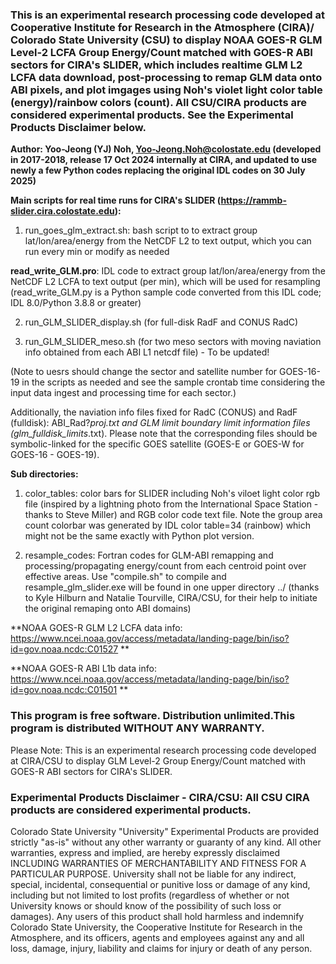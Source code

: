 ### This is an experimental research processing code developed at Cooperative Institute for Research in the Atmosphere (CIRA)/ Colorado State University (CSU) to display NOAA GOES-R GLM Level-2 LCFA Group Energy/Count matched with GOES-R ABI sectors for CIRA's SLIDER, which includes realtime GLM L2 LCFA data download, post-processing to remap GLM data onto ABI pixels, and plot imgages using Noh's violet light color table (energy)/rainbow colors (count). All CSU/CIRA products are considered experimental products. See the Experimental Products Disclaimer below. 

**Author: Yoo-Jeong (YJ) Noh, Yoo-Jeong.Noh@colostate.edu (developed in 2017-2018, release 17 Oct 2024 internally at CIRA, and updated to use newly a few Python codes replacing the original IDL codes on 30 July 2025)**

**Main scripts for real time runs for CIRA's SLIDER (https://rammb-slider.cira.colostate.edu):**

1) run_goes_glm_extract.sh: bash script to to extract group lat/lon/area/energy from the NetCDF L2 to text output, which you can run every min or modify as needed

**read_write_GLM.pro**: IDL code to extract group lat/lon/area/energy from the NetCDF L2 LCFA to text output (per min), which will be used for resampling (read_write_GLM.py is a Python sample code converted from this IDL code; IDL 8.0/Python 3.8.8 or greater) 

2) run_GLM_SLIDER_display.sh (for full-disk RadF and CONUS RadC)

3) run_GLM_SLIDER_meso.sh (for two meso sectors with moving naviation info obtained from each ABI L1 netcdf file) - To be updated!

(Note to uesrs should change the sector and satellite number for GOES-16-19 in the scripts as needed and see the sample crontab time considering the input data ingest and processing time for each sector.)

Additionally, the naviation info files fixed for RadC (CONUS) and RadF (fulldisk): ABI_Rad?_proj_*.txt and GLM limit boundary limit information files (glm_fulldisk_limits*.txt). Please note that the corresponding files should be symbolic-linked for the specific GOES satellite (GOES-E or GOES-W for GOES-16 - GOES-19). 

**Sub directories:**

1) color_tables: color bars for SLIDER including Noh's viloet light color rgb file (inspired by a lightning photo from the International Space Station - thanks to Steve Miller) and RGB color code text file. Note the group area count colorbar was generated by IDL color table=34 (rainbow) which might not be the same exactly with Python plot version.

2) resample_codes: Fortran codes for GLM-ABI remapping and processing/propagating energy/count from each centroid point over effective areas. Use "compile.sh" to compile and resample_glm_slider.exe will be found in one upper directory ../ (thanks to Kyle Hilburn and Natalie Tourville, CIRA/CSU, for their help to initiate the original remaping onto ABI domains)

**NOAA GOES-R GLM L2 LCFA data info:  https://www.ncei.noaa.gov/access/metadata/landing-page/bin/iso?id=gov.noaa.ncdc:C01527 **

**NOAA GOES-R ABI L1b data info:  https://www.ncei.noaa.gov/access/metadata/landing-page/bin/iso?id=gov.noaa.ncdc:C01501 **

### This program is free software. Distribution unlimited.This program is distributed WITHOUT ANY WARRANTY. 
Please Note: This is an experimental research processing code developed at CIRA/CSU to display GLM Level-2 Group Energy/Count matched with GOES-R ABI sectors for CIRA's SLIDER.
### Experimental Products Disclaimer - CIRA/CSU: All CSU CIRA products are considered experimental products.

Colorado State University "University" Experimental Products are provided strictly "as-is" without any other warranty or guaranty of any kind. All other warranties, express and implied, are hereby expressly disclaimed INCLUDING WARRANTIES OF MERCHANTABILITY AND FITNESS FOR A PARTICULAR PURPOSE. University shall not be liable for any indirect, special, incidental, consequential or punitive loss or damage of any kind, including but not limited to lost profits (regardless of whether or not University knows or should know of the possibility of such loss or damages). Any users of this product shall hold harmless and indemnify Colorado State University, the Cooperative Institute for Research in the Atmosphere, and its officers, agents and employees against any and all loss, damage, injury, liability and claims for injury or death of any person.
